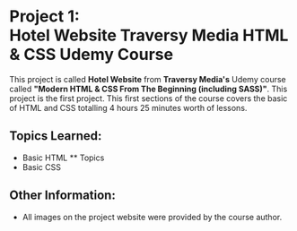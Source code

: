 # Project 1: <br> Hotel Website Traversy Media HTML & CSS Udemy Course

This project is called **Hotel Website** from **Traversy Media's** Udemy course called **"Modern HTML &amp; CSS From The Beginning (including SASS)"**.  This project is the first project.  This first sections of the course covers the basic of HTML and CSS totalling 4 hours 25 minutes worth of lessons.

## Topics Learned:
* Basic HTML
** Topics
* Basic CSS

## Other Information:
* All images on the project website were provided by the course author.


